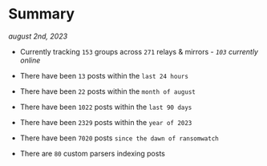 
# Summary
_august 2nd, 2023_

- Currently tracking `153` groups across `271` relays & mirrors - _`103` currently online_

- There have been `13` posts within the `last 24 hours`

- There have been `22` posts within the `month of august`

- There have been `1022` posts within the `last 90 days`

- There have been `2329` posts within the `year of 2023`

- There have been `7020` posts `since the dawn of ransomwatch`

- There are `80` custom parsers indexing posts
